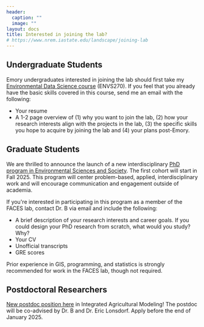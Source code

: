 ```yaml
---
header:
  caption: ""
  image: ""
layout: docs
title: Interested in joining the lab?
# https://www.nrem.iastate.edu/landscape/joining-lab
---
```


## **Undergraduate Students**

Emory undergraduates interested in joining the lab should first take my [Environmental Data Science course](/courses/eds) (ENVS270).  If you feel that you already have the basic skills covered in this course, send me an email with the following:

* Your resume
* A 1-2 page overview of (1) why you want to join the lab, (2) how your research interests align with the projects in the lab, (3) the specific skills you hope to acquire by joining the lab and (4) your plans post-Emory.

## **Graduate Students**

We are thrilled to announce the launch of a new interdisciplinary [PhD program in Environmental Sciences and Society](https://envs.emory.edu/graduate/phd-program.html). The first cohort will start in Fall 2025. This program will center problem-based, applied, interdisciplinary work and will encourage communication and engagement outside of academia.

If you're interested in participating in this program as a member of the FACES lab, contact Dr. B via email and include the following:

* A brief description of your research interests and career goals. If you could design your PhD research from scratch, what would you study? Why?
* Your CV
* Unofficial transcripts
* GRE scores 

Prior experience in GIS, programming, and statistics is strongly recommended for work in the FACES lab, though not required.

## **Postdoctoral Researchers** 

[New postdoc position here](https://faculty-emory.icims.com/jobs/139394/post-doctoral-fellow/job?mode=view&mobile=false&width=720&height=500&bga=true&needsRedirect=false&jan1offset=-300&jun1offset=-240) in Integrated Agricultural Modeling! The postdoc will be co-advised by Dr. B and Dr. Eric Lonsdorf. Apply before the end of January 2025.

